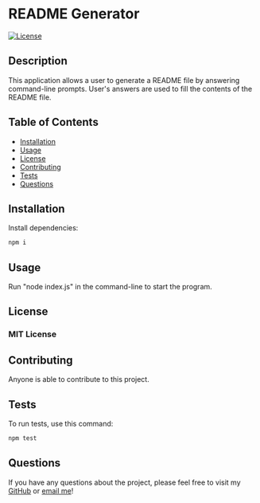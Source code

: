 # README Generator 
[![License](https://img.shields.io/badge/License-MIT-yellow.svg)](https://opensource.org/licenses/MIT)

## Description
This application allows a user to generate a README file by answering command-line prompts. User's answers are used to fill the contents of the README file. 

## Table of Contents
- [Installation](#installation)
- [Usage](#usage)
- [License](#license)
- [Contributing](#contributing)
- [Tests](#tests)
- [Questions](#questions)

## Installation
Install dependencies:

```bash
npm i
```

## Usage
Run "node index.js" in the command-line to start the program.

## License
### MIT License

## Contributing
Anyone is able to contribute to this project.

## Tests
To run tests, use this command: 

```bash
npm test
```

## Questions
If you have any questions about the project, please feel free to visit my [GitHub](https://github.com/MichelleBell0) or [email me](mailto:michbesch0@outlook.com)!
